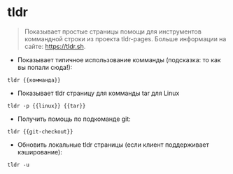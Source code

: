 # tldr

> Показывает простые страницы помощи для инструментов коммандной строки из проекта tldr-pages.
> Больше информации на сайте: <https://tldr.sh>.

- Показывает типичное использование комманды (подсказка: то как вы попали сюда!):

`tldr {{комманда}}`

- Показывает tldr страницу для комманды tar для Linux

`tldr -p {{linux}} {{tar}}`

- Получить помощь по подкоманде git:

`tldr {{git-checkout}}`

- Обновить локальные tldr страницы (если клиент поддерживает кэширование):

`tldr -u`